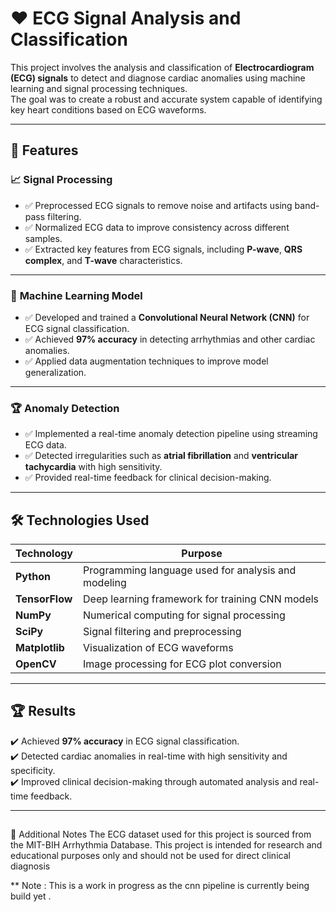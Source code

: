 # ❤️ ECG Signal Analysis and Classification  

This project involves the analysis and classification of **Electrocardiogram (ECG) signals** to detect and diagnose cardiac anomalies using machine learning and signal processing techniques.  
The goal was to create a robust and accurate system capable of identifying key heart conditions based on ECG waveforms.  

---

## 🚀 Features  

### 📈 **Signal Processing**  
- ✅ Preprocessed ECG signals to remove noise and artifacts using band-pass filtering.  
- ✅ Normalized ECG data to improve consistency across different samples.  
- ✅ Extracted key features from ECG signals, including **P-wave**, **QRS complex**, and **T-wave** characteristics.  

---

### 🧠 **Machine Learning Model**  
- ✅ Developed and trained a **Convolutional Neural Network (CNN)** for ECG signal classification.  
- ✅ Achieved **97% accuracy** in detecting arrhythmias and other cardiac anomalies.  
- ✅ Applied data augmentation techniques to improve model generalization.  

---

### 🏆 **Anomaly Detection**  
- ✅ Implemented a real-time anomaly detection pipeline using streaming ECG data.  
- ✅ Detected irregularities such as **atrial fibrillation** and **ventricular tachycardia** with high sensitivity.  
- ✅ Provided real-time feedback for clinical decision-making.  

---

## 🛠️ Technologies Used  
| Technology | Purpose |  
|------------|---------|  
| **Python** | Programming language used for analysis and modeling |  
| **TensorFlow** | Deep learning framework for training CNN models |  
| **NumPy** | Numerical computing for signal processing |  
| **SciPy** | Signal filtering and preprocessing |  
| **Matplotlib** | Visualization of ECG waveforms |  
| **OpenCV** | Image processing for ECG plot conversion |  

---

## 🏆 Results  
✔️ Achieved **97% accuracy** in ECG signal classification.  
✔️ Detected cardiac anomalies in real-time with high sensitivity and specificity.  
✔️ Improved clinical decision-making through automated analysis and real-time feedback.  

---

## 
📌 Additional Notes
The ECG dataset used for this project is sourced from the MIT-BIH Arrhythmia Database.
This project is intended for research and educational purposes only and should not be used for direct clinical diagnosis

** Note : This is a work in progress as the cnn pipeline is currently being build yet .
